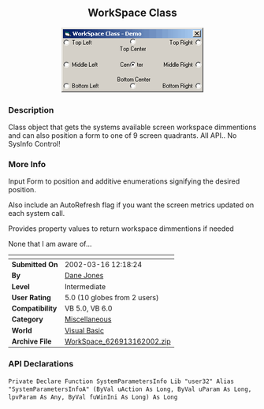 ﻿<div align="center">

## WorkSpace Class

<img src="PIC20023161225242611.gif">
</div>

### Description

Class object that gets the systems available screen workspace dimmentions and can also position a form to one of 9 screen quadrants. All API.. No SysInfo Control!
 
### More Info
 
Input Form to position and additive enumerations signifying the desired position.

Also include an AutoRefresh flag if you want the screen metrics updated on each system call.

Provides property values to return workspace dimmentions if needed

None that I am aware of...


<span>             |<span>
---                |---
**Submitted On**   |2002-03-16 12:18:24
**By**             |[Dane Jones](https://github.com/Planet-Source-Code/PSCIndex/blob/master/ByAuthor/dane-jones.md)
**Level**          |Intermediate
**User Rating**    |5.0 (10 globes from 2 users)
**Compatibility**  |VB 5\.0, VB 6\.0
**Category**       |[Miscellaneous](https://github.com/Planet-Source-Code/PSCIndex/blob/master/ByCategory/miscellaneous__1-1.md)
**World**          |[Visual Basic](https://github.com/Planet-Source-Code/PSCIndex/blob/master/ByWorld/visual-basic.md)
**Archive File**   |[WorkSpace\_626913162002\.zip](https://github.com/Planet-Source-Code/dane-jones-workspace-class__1-32746/archive/master.zip)

### API Declarations

```
Private Declare Function SystemParametersInfo Lib "user32" Alias "SystemParametersInfoA" (ByVal uAction As Long, ByVal uParam As Long, lpvParam As Any, ByVal fuWinIni As Long) As Long
```






